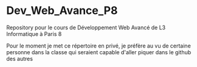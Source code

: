 # Dev_Web_Avance_P8
Repository pour le cours de Développement Web Avancé de L3 Informatique à Paris 8


Pour le moment je met ce répertoire en privé, je préfère au vu de certaine personne dans la classe qui seraient capable d'aller piquer dans le github des autres
